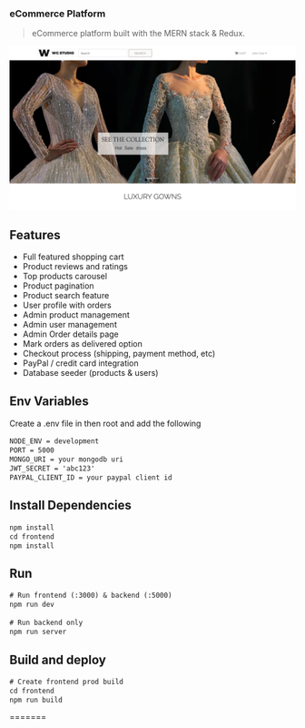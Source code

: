 ### eCommerce Platform

> eCommerce platform built with the MERN stack & Redux.

![alt text](/images/screenshot.png)

## Features

- Full featured shopping cart
- Product reviews and ratings
- Top products carousel
- Product pagination
- Product search feature
- User profile with orders
- Admin product management
- Admin user management
- Admin Order details page
- Mark orders as delivered option
- Checkout process (shipping, payment method, etc)
- PayPal / credit card integration
- Database seeder (products & users)

## Env Variables

Create a .env file in then root and add the following

```
NODE_ENV = development
PORT = 5000
MONGO_URI = your mongodb uri
JWT_SECRET = 'abc123'
PAYPAL_CLIENT_ID = your paypal client id
```

## Install Dependencies

```
npm install
cd frontend
npm install
```

## Run

```
# Run frontend (:3000) & backend (:5000)
npm run dev

# Run backend only
npm run server
```

## Build and deploy

```
# Create frontend prod build
cd frontend
npm run build
```

=======
